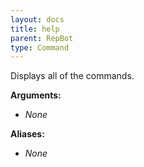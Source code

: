 ```yaml
---
layout: docs
title: help
parent: RepBot
type: Command
---
```


Displays all of the commands.

**Arguments:**
 - *None*

**Aliases:**
 - *None*